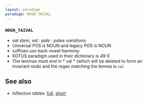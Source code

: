 ```yaml
---
layout: paradigm
paradigm: NOUN_TAIVAL
---
```

### ` NOUN_TAIVAL `

* _val stem, val : pale : palee variations_
* Universal POS is NOUN and legacy POS is NOUN
* suffixes use back vowel harmony
* KOTUS paradigm used in their dictionary is 49-E
* The lemmas must end in * val * (which will be deleted to form an invariant stub) and the regex matching the lemma is ` val `

## See also

* Inflection tables: [full](gen/T/taival.html), [short](gen/T/taival_wikt.html)

